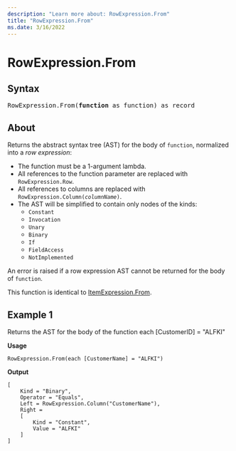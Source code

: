 ```yaml
---
description: "Learn more about: RowExpression.From"
title: "RowExpression.From"
ms.date: 3/16/2022
---
```

# RowExpression.From

## Syntax

<pre>
RowExpression.From(<b>function</b> as function) as record
</pre>  

## About

Returns the abstract syntax tree (AST) for the body of `function`, normalized into a _row expression_:

* The function must be a 1-argument lambda.
* All references to the function parameter are replaced with `RowExpression.Row`.
* All references to columns are replaced with <code>RowExpression.Column(_columnName_)</code>.
* The AST will be simplified to contain only nodes of the kinds:
  * `Constant`
  * `Invocation`
  * `Unary`
  * `Binary`
  * `If`
  * `FieldAccess`
  * `NotImplemented`

An error is raised if a row expression AST cannot be returned for the body of `function`.

This function is identical to [ItemExpression.From](itemexpression-from.md).
  
## Example 1

Returns the AST for the body of the function each [CustomerID] = "ALFKI"

**Usage**
  
```powerquery-m
RowExpression.From(each [CustomerName] = "ALFKI")  
```  

**Output**

```powerquery-m
[
    Kind = "Binary",
    Operator = "Equals",
    Left = RowExpression.Column("CustomerName"),
    Right =
    [
        Kind = "Constant",
        Value = "ALFKI"
    ]
]
```

